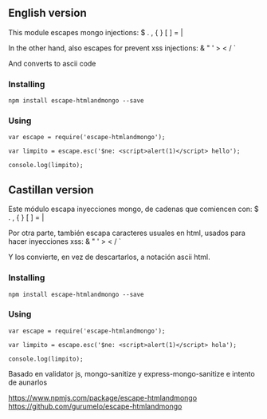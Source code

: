 ## English version
This module escapes mongo injections: $ . , { } [ ] = |

In the other hand, also escapes for prevent xss injections: & " ' > < / `

And converts to ascii code

### Installing

```
npm install escape-htmlandmongo --save
```

### Using

```
var escape = require('escape-htmlandmongo');

var limpito = escape.esc('$ne: <script>alert(1)</script> hello');

console.log(limpito);
```


## Castillan version
Este módulo escapa inyecciones mongo, de cadenas que comiencen con: $ . , { } [ ] = |

Por otra parte, también escapa caracteres usuales en html, usados para hacer inyecciones xss:  & " ' > < / `

Y los convierte, en vez de descartarlos, a notación ascii html.

### Installing

```
npm install escape-htmlandmongo --save
```

### Using

```
var escape = require('escape-htmlandmongo');

var limpito = escape.esc('$ne: <script>alert(1)</script> hola');

console.log(limpito);
```


Basado en validator js, mongo-sanitize y express-mongo-sanitize e intento de aunarlos

https://www.npmjs.com/package/escape-htmlandmongo
https://github.com/gurumelo/escape-htmlandmongo
